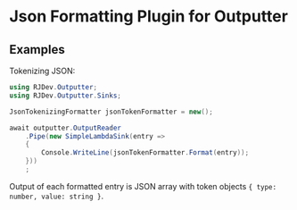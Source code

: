 # Json Formatting Plugin for Outputter

## Examples
Tokenizing JSON:
```c#
using RJDev.Outputter;
using RJDev.Outputter.Sinks;

JsonTokenizingFormatter jsonTokenFormatter = new();

await outputter.OutputReader
    .Pipe(new SimpleLambdaSink(entry =>
    {
        Console.WriteLine(jsonTokenFormatter.Format(entry));
    }))
    ;
```

Output of each formatted entry is JSON array with token objects `{ type: number, value: string }`.